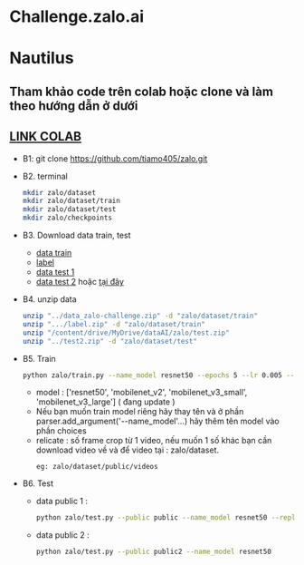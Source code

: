 # Challenge.zalo.ai
# Nautilus 
## Tham khảo code trên colab hoặc clone và làm theo hướng dẫn ở dưới
## [LINK COLAB](https://colab.research.google.com/drive/1mpuLuz49P_H5J0-VdcraaLVmRg7GlFx-?usp=sharing)
- B1: git clone  https://github.com/tiamo405/zalo.git
- B2. terminal
    ```sh
    mkdir zalo/dataset
    mkdir zalo/dataset/train
    mkdir zalo/dataset/test
    mkdir zalo/checkpoints
    ```
- B3. Download data train, test

    - [data train](https://drive.google.com/file/d/1tjMZkc7YbqxMpu97Z-TOEU8_Uyn_W3eH/view?usp=sharing)
    - [label](https://drive.google.com/file/d/1RBxLHHTf3CbHcuKFOybs-ILIuEJDiiBh/view?usp=sharing)
    - [data test 1](https://drive.google.com/file/d/1vpMqb4Cug3iKce-KzdadUi8x0HuckA06/view?usp=sharing)
    - [data test 2](https://drive.google.com/file/d/1m9QvLTw68b2wKWPr4p_g9b9O4VNz98XF/view?usp=sharing) hoặc [tại đây](https://drive.google.com/drive/folders/1toURLg1PsKv54bVyBFpfffmEFpnHjgno)

- B4. unzip data
    ```sh
    unzip "../data_zalo-challenge.zip" -d "zalo/dataset/train"
    unzip ".../label.zip" -d "zalo/dataset/train"
    unzip "/content/drive/MyDrive/dataAI/zalo/test.zip"
    unzip "../test2.zip" -d "zalo/dataset/test"
    ```
- B5. Train
    ```sh
    python zalo/train.py --name_model resnet50 --epochs 5 --lr 0.005 --batch_size 8 --replicate 11
    ```
    - model : ['resnet50', 'mobilenet_v2', 'mobilenet_v3_small', 'mobilenet_v3_large'] ( đang update )
    - Nếu bạn muốn train model riêng hãy thay tên và ở phần  parser.add_argument('--name_model'...) hãy thêm tên model vào phần choices
    - relicate : số frame crop từ 1 video, nếu muốn 1 số khác bạn cần download video về và để video tại : zalo/dataset.
        ```
        eg: zalo/dataset/public/videos
        ```
- B6. Test
    - data public 1 :
        ```sh
        python zalo/test.py --public public --name_model resnet50 --replicate 11
        ```
    - data public 2 :
        ```sh
        python zalo/test.py --public public2 --name_model resnet50
        ```  